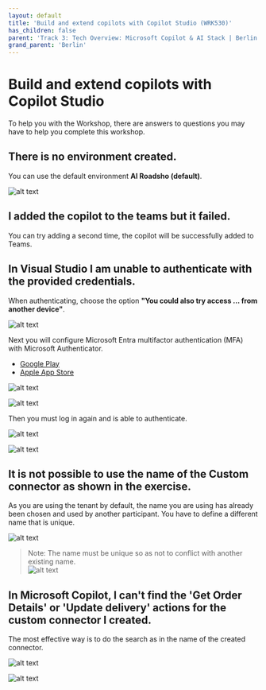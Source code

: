 ```yaml
---
layout: default
title: 'Build and extend copilots with Copilot Studio (WRK530)'
has_children: false
parent: 'Track 3: Tech Overview: Microsoft Copilot & AI Stack | Berlin'
grand_parent: 'Berlin'
---
```


# Build and extend copilots with Copilot Studio 

To help you with the Workshop, there are answers to questions you may have to help you complete this workshop.


## There is no environment created.
You can use the default environment **AI Roadsho (default)**.

![alt text](./WRK530_001.png)



## I added the copilot to the teams but it failed.
You can try adding a second time, the copilot will be successfully added to Teams.


## In Visual Studio I am unable to authenticate with the provided credentials.

When authenticating, choose the option **"You could also try access … from another device"**.

![alt text](./WRK530_002.png)

Next you will configure Microsoft Entra multifactor authentication (MFA) with Microsoft Authenticator.
- [Google Play](https://play.google.com/store/apps/details?id=com.azure.authenticator)
- [Apple App Store](https://apps.apple.com/us/app/microsoft-authenticator/id983156458)

![alt text](./WRK530_003.png)

![alt text](./WRK530_004.png)

Then you must log in again and is able to authenticate.

![alt text](./WRK530_005.png)

![alt text](./WRK530_006.png)


## It is not possible to use the name of the Custom connector as shown in the exercise.


As you are using the tenant by default, the name you are using has already been chosen and used by another participant. You have to define a different name that is unique.


![alt text](./WRK530_007.png)

> Note: The name must be unique so as not to conflict with another existing name. <br>
> ![alt text](./WRK530_008.png)



## In Microsoft Copilot, I can't find the 'Get Order Details' or 'Update delivery' actions for the custom connector I created.

The most effective way is to do the search as in the name of the created connector.

![alt text](./WRK530_009.png)

![alt text](./WRK530_010.png)